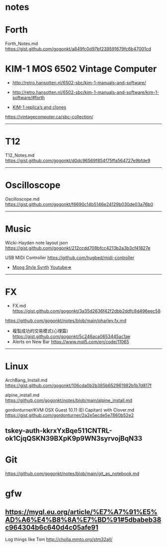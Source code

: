 # notes

# Forth
Forth_Notes.md https://gist.github.com/gogonkt/a849fc0d97bf239591679fc6b47001cd

# KIM-1 MOS 6502 Vintage Computer
- http://retro.hansotten.nl/6502-sbc/kim-1-manuals-and-software/

- http://retro.hansotten.nl/6502-sbc/kim-1-manuals-and-software/kim-1-software/#forth

- [KIM-1 replica’s and clones](http://retro.hansotten.nl/6502-sbc/kim-1-manuals-and-software/my-kim-1-family/kim-replicas-and-clones/)

https://vintagecomputer.ca/sbc-collection/


---
# T12
T12_Notes.md https://gist.github.com/gogonkt/d0dc96569f854f75ffa564727e9bfde9

---
# Oscilloscope
Oscilloscope.md https://gist.github.com/gogonkt/f6690c14b5146e24129b030de03a76b0


---
# Music
Wicki-Hayden note layout json https://gist.github.com/gogonkt/212ccdd708bfcc4213b2a3b3cf41827e

USB MIDI Controller https://github.com/hugbed/midi-controller
- [Moog Style Synth](https://www.instructables.com/Moog-Style-Synth/) [Youtube=>](https://www.youtube.com/watch?v=YYtZRjsq8O8&t=5s&ab_channel=MarcusDunn)

---
# FX
 - FX.md https://gist.github.com/gogonkt/3a35d2636f42f2dbb2ddfc8d496eec58

 https://github.com/gogonkt/notes/blob/main/pharley.fx.md
 
 - 複製成功的交易模式(心理篇) https://gist.github.com/gogonkt/5c246aca0653445ac1ae
 - Alerts on New Bar https://www.mql5.com/en/code/11065
 

---
# Linux
ArchBang_Install.md https://gist.github.com/gogonkt/106cda0b2b385b652961982b1b7d817f

alpine_install.md https://github.com/gogonkt/notes/blob/main/alpine_install.md

gordonturner/KVM OSX Guest 10.11 (El Capitan) with Clover.md https://gist.github.com/gordonturner/2a2e5ecde5e7860b52e2

tskey-auth-kkrxYxBqe511CNTRL-ok1CjqQSKN39BXpK9p9WN3syrvojBqN33
---
# Git
https://github.com/gogonkt/notes/blob/main/git_as_notebook.md

# gfw

https://myql.eu.org/article/%E7%A7%91%E5%AD%A6%E4%B8%8A%E7%BD%91#5dbabeb38c964304b6c640d4c05afe91
---
Log things like Tom http://cholla.mmto.org/stm32all/
